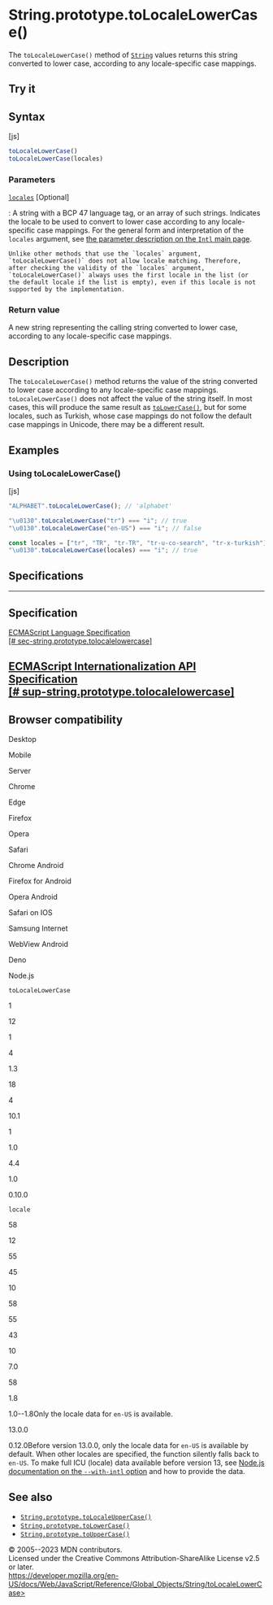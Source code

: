 String.prototype.toLocaleLowerCase()
====================================

 
The `toLocaleLowerCase()` method of [`String`](../string) values returns
this string converted to lower case, according to any locale-specific
case mappings.


 
Try it 
------

 



 
Syntax
------

 
 
 
[js]


```js
toLocaleLowerCase()
toLocaleLowerCase(locales)
```




 
### Parameters

 

[`locales`](#locales) [Optional]

:   A string with a BCP 47 language tag, or an array of such strings.
    Indicates the locale to be used to convert to lower case according
    to any locale-specific case mappings. For the general form and
    interpretation of the `locales` argument, see [the parameter
    description on the `Intl` main page](../intl#locales_argument).

    Unlike other methods that use the `locales` argument,
    `toLocaleLowerCase()` does not allow locale matching. Therefore,
    after checking the validity of the `locales` argument,
    `toLocaleLowerCase()` always uses the first locale in the list (or
    the default locale if the list is empty), even if this locale is not
    supported by the implementation.



 
### Return value 

 
A new string representing the calling string converted to lower case,
according to any locale-specific case mappings.



 
Description
-----------

 
The `toLocaleLowerCase()` method returns the value of the string
converted to lower case according to any locale-specific case mappings.
`toLocaleLowerCase()` does not affect the value of the string itself. In
most cases, this will produce the same result as
[`toLowerCase()`](tolowercase), but for some locales, such as Turkish,
whose case mappings do not follow the default case mappings in Unicode,
there may be a different result.



 
Examples
--------


 
### Using toLocaleLowerCase() 

 
 
 
[js]


```js
"ALPHABET".toLocaleLowerCase(); // 'alphabet'

"\u0130".toLocaleLowerCase("tr") === "i"; // true
"\u0130".toLocaleLowerCase("en-US") === "i"; // false

const locales = ["tr", "TR", "tr-TR", "tr-u-co-search", "tr-x-turkish"];
"\u0130".toLocaleLowerCase(locales) === "i"; // true
```




Specifications
--------------

 
  -------------------------------------------------------------------------------------------------------------------------------------------------
  Specification
  -------------------------------------------------------------------------------------------------------------------------------------------------
  [ECMAScript Language Specification\
  [\#
  sec-string.prototype.tolocalelowercase]](https://tc39.es/ecma262/multipage/text-processing.html#sec-string.prototype.tolocalelowercase)

  [ECMAScript Internationalization API Specification\
  [\# sup-string.prototype.tolocalelowercase]](https://tc39.es/ecma402/#sup-string.prototype.tolocalelowercase)
  -------------------------------------------------------------------------------------------------------------------------------------------------


Browser compatibility 
---------------------

 


Desktop

Mobile

Server

Chrome

Edge

Firefox

Opera

Safari

Chrome Android

Firefox for Android

Opera Android

Safari on IOS

Samsung Internet

WebView Android

Deno

Node.js

`toLocaleLowerCase`

1

12

1

4

1.3

18

4

10.1

1

1.0

4.4

1.0

0.10.0

`locale`

58

12

55

45

10

58

55

43

10

7.0

58

1.8

1.0--1.8Only the locale data for `en-US` is available.

13.0.0

0.12.0Before version 13.0.0, only the locale data for `en-US` is
available by default. When other locales are specified, the function
silently falls back to `en-US`. To make full ICU (locale) data available
before version 13, see [Node.js documentation on the `--with-intl`
option](https://nodejs.org/docs/latest/api/intl.html#intl_options_for_building_node_js)
and how to provide the data.

 
See also 
--------

 
-   [`String.prototype.toLocaleUpperCase()`](tolocaleuppercase)
-   [`String.prototype.toLowerCase()`](tolowercase)
-   [`String.prototype.toUpperCase()`](touppercase)



 
© 2005--2023 MDN contributors.\
Licensed under the Creative Commons Attribution-ShareAlike License v2.5
or later.\
https://developer.mozilla.org/en-US/docs/Web/JavaScript/Reference/Global_Objects/String/toLocaleLowerCase>

